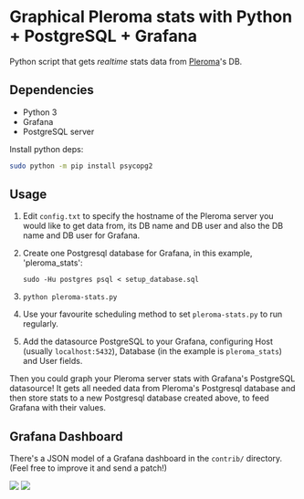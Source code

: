 # Graphical Pleroma stats with Python + PostgreSQL + Grafana

Python script that gets *realtime* stats data from
[Pleroma](https://pleroma.social)'s DB.

## Dependencies

- Python 3
- Grafana
- PostgreSQL server

Install python deps:

```bash
sudo python -m pip install psycopg2
```

## Usage

1. Edit `config.txt` to specify the hostname of the Pleroma server you
   would like to get data from, its DB name and DB user and also the DB
   name and DB user for Grafana.
2. Create one Postgresql database for Grafana, in this example,
   'pleroma_stats':

    ```text
    sudo -Hu postgres psql < setup_database.sql
    ```

3. `python pleroma-stats.py`
4. Use your favourite scheduling method to set `pleroma-stats.py` to run
   regularly.
5. Add the datasource PostgreSQL to your Grafana, configuring Host
   (usually `localhost:5432`), Database (in the example is
   `pleroma_stats`) and User fields.

Then you could graph your Pleroma server stats with Grafana's PostgreSQL datasource!
It gets all needed data from Pleroma's Postgresql database and then store stats to a new Postgresql database created above, to feed Grafana with their values.

## Grafana Dashboard

There's a JSON model of a Grafana dashboard in the `contrib/` directory.
(Feel free to improve it and send a patch!)

![](https://drop.jrgnsn.net/UCX5.png)
![](https://drop.jrgnsn.net/tYk5.png)
